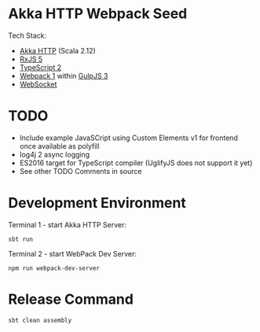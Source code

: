 Akka HTTP Webpack Seed
======================

Tech Stack:
* [Akka HTTP](http://doc.akka.io/docs/akka-http/current/scala.html) (Scala 2.12)
* [RxJS 5](http://reactivex.io/rxjs/)
* [TypeScript 2](https://www.typescriptlang.org/)
* [Webpack 1](https://webpack.github.io/) within [GulpJS 3](http://gulpjs.com/)
* [WebSocket](https://www.w3.org/TR/websockets/)


# TODO

* Include example JavaSCript using Custom Elements v1 for frontend once available as polyfill  
* log4j 2 async logging
* ES2016 target for TypeScript compiler (UglifyJS does not support it yet)
* See other TODO Comments in source


# Development Environment

Terminal 1 - start Akka HTTP Server:

    sbt run

Terminal 2 - start WebPack Dev Server:

    npm run webpack-dev-server


# Release Command

    sbt clean assembly
